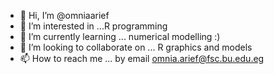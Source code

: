 - 👋 Hi, I’m @omniaarief
- 👀 I’m interested in ...R programming 
- 🌱 I’m currently learning ... numerical modelling :)
- 💞️ I’m looking to collaborate on ... R graphics and models 
- 📫 How to reach me ... by email omnia.arief@fsc.bu.edu.eg

<!---
omniaarief/omniaarief is a ✨ special ✨ repository because its `README.md` (this file) appears on your GitHub profile.
You can click the Preview link to take a look at your changes.
--->
